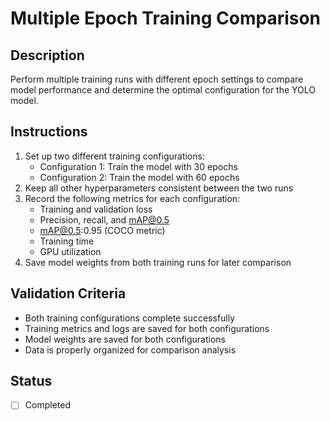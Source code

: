 # Multiple Epoch Training Comparison

## Description

Perform multiple training runs with different epoch settings to compare model performance and determine the optimal configuration for the YOLO model.

## Instructions

1. Set up two different training configurations:
   - Configuration 1: Train the model with 30 epochs
   - Configuration 2: Train the model with 60 epochs
2. Keep all other hyperparameters consistent between the two runs
3. Record the following metrics for each configuration:
   - Training and validation loss
   - Precision, recall, and mAP@0.5
   - mAP@0.5:0.95 (COCO metric)
   - Training time
   - GPU utilization
4. Save model weights from both training runs for later comparison

## Validation Criteria

- Both training configurations complete successfully
- Training metrics and logs are saved for both configurations
- Model weights are saved for both configurations
- Data is properly organized for comparison analysis

## Status

- [ ] Completed

